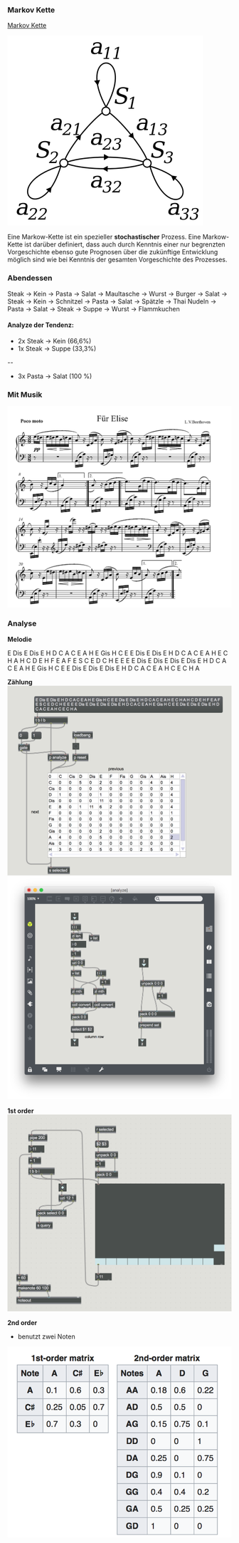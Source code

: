 

### Markov Kette

[Markov Kette](https://de.wikipedia.org/wiki/Markow-Kette)

![](K6/markov.png)

Eine Markow-Kette ist ein spezieller **stochastischer** Prozess. Eine Markow-Kette ist darüber definiert, dass auch durch Kenntnis einer nur begrenzten Vorgeschichte ebenso gute Prognosen über die zukünftige Entwicklung möglich sind wie bei Kenntnis der gesamten Vorgeschichte des Prozesses.

### Abendessen

Steak -> Kein -> Pasta -> Salat -> Maultasche -> Wurst -> Burger -> Salat -> Steak -> Kein -> Schnitzel -> Pasta -> Salat -> Spätzle -> Thai Nudeln -> Pasta -> Salat -> Steak -> Suppe -> Wurst -> Flammkuchen 


#### Analyze der Tendenz:

- 2x Steak -> Kein  (66,6%)
- 1x Steak -> Suppe (33,3%)

--
- 3x Pasta -> Salat (100 %)


### Mit Musik
![](K6/elise.png)




### Analyse

**Melodie**

E Dis E Dis E H D C A C E A H E Gis H C E E Dis E Dis E H D C A C E A H E C H A H C D E H F E A F E S C E D C H E E E E Dis E Dis E Dis E Dis E H D C A C E A H E Gis H C E E Dis E Dis E Dis E H D C A C E A H C E C H A

**Zählung**
![count](K6/count.png)
![](K6/analyze.png)

**1st order**
![count](K6/1st.png)

**2nd order**

- benutzt zwei Noten

![](K6/2nd.png)




